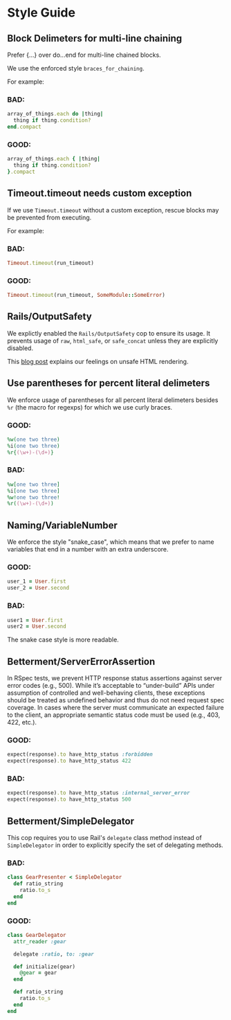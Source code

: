 # Style Guide

## Block Delimeters for multi-line chaining

Prefer {...} over do...end for multi-line chained blocks.

We use the enforced style `braces_for_chaining`.

For example:

### BAD:

```ruby
array_of_things.each do |thing|
  thing if thing.condition?
end.compact
```

### GOOD:

```ruby
array_of_things.each { |thing|
  thing if thing.condition?
}.compact
```

## Timeout.timeout needs custom exception

If we use `Timeout.timeout` without a custom exception, rescue blocks may be prevented from executing.

For example:

### BAD:

```ruby
Timeout.timeout(run_timeout)
```

### GOOD:

```ruby
Timeout.timeout(run_timeout, SomeModule::SomeError)
```

## Rails/OutputSafety

We explictly enabled the `Rails/OutputSafety` cop to ensure its usage. It prevents usage of `raw`, `html_safe`, or `safe_concat` unless they are explicitly disabled.

This [blog post](https://engineering.betterment.qa/2017/05/15/unsafe-html-rendering.html) explains our feelings on unsafe HTML rendering.

## Use parentheses for percent literal delimeters

We enforce usage of parentheses for all percent literal delimeters besides `%r` (the macro for regexps) for which we use curly braces.

### GOOD:

```ruby
%w(one two three)
%i(one two three)
%r{(\w+)-(\d+)}
```

### BAD:

```ruby
%w[one two three]
%i[one two three]
%w!one two three!
%r((\w+)-(\d+))
```

## Naming/VariableNumber

We enforce the style "snake_case", which means that we prefer to name variables that end in a number with an extra underscore.

### GOOD:

```ruby
user_1 = User.first
user_2 = User.second
```

### BAD:

```ruby
user1 = User.first
user2 = User.second
```

The snake case style is more readable.

## Betterment/ServerErrorAssertion

In RSpec tests, we prevent HTTP response status assertions against server error codes (e.g., 500). While it’s acceptable to
“under-build” APIs under assumption of controlled and well-behaving clients, these exceptions should be treated as undefined behavior and
thus do not need request spec coverage. In cases where the server must communicate an expected failure to the client, an appropriate
semantic status code must be used (e.g., 403, 422, etc.).

### GOOD:

```ruby
expect(response).to have_http_status :forbidden
expect(response).to have_http_status 422
```

### BAD:

```ruby
expect(response).to have_http_status :internal_server_error
expect(response).to have_http_status 500
```

## Betterment/SimpleDelegator

This cop requires you to use Rail's `delegate` class method instead of `SimpleDelegator` in order to explicitly specify
the set of delegating methods.

### BAD:

```ruby
class GearPresenter < SimpleDelegator
  def ratio_string
    ratio.to_s
  end
end
```

### GOOD:

```ruby
class GearDelegator
  attr_reader :gear

  delegate :ratio, to: :gear

  def initialize(gear)
    @gear = gear
  end

  def ratio_string
    ratio.to_s
  end
end
```

